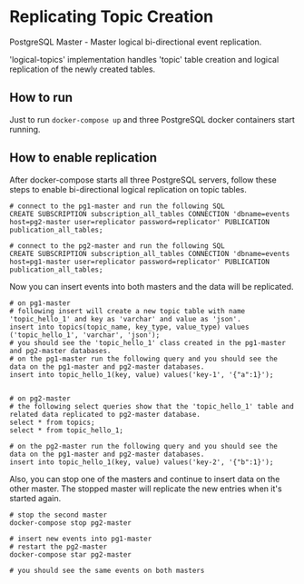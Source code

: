 # Replicating Topic Creation
PostgreSQL Master - Master logical bi-directional event replication.

'logical-topics' implementation handles 'topic' table creation and logical replication of the newly created tables. 

## How to run

Just to run `docker-compose up` and three PostgreSQL docker containers start running.

## How to enable replication

After docker-compose starts all three PostgreSQL servers, 
follow these steps to enable bi-directional logical replication on topic tables.

```
# connect to the pg1-master and run the following SQL
CREATE SUBSCRIPTION subscription_all_tables CONNECTION 'dbname=events host=pg2-master user=replicator password=replicator' PUBLICATION publication_all_tables;

# connect to the pg2-master and run the following SQL
CREATE SUBSCRIPTION subscription_all_tables CONNECTION 'dbname=events host=pg1-master user=replicator password=replicator' PUBLICATION publication_all_tables;
```

Now you can insert events into both masters and the data will be replicated.

```
# on pg1-master
# following insert will create a new topic table with name 'topic_hello_1' and key as 'varchar' and value as 'json'.  
insert into topics(topic_name, key_type, value_type) values ('topic_hello_1', 'varchar', 'json');
# you should see the 'topic_hello_1' class created in the pg1-master and pg2-master databases.
# on the pg1-master run the following query and you should see the data on the pg1-master and pg2-master databases.
insert into topic_hello_1(key, value) values('key-1', '{"a":1}');


# on pg2-master
# the following select queries show that the 'topic_hello_1' table and related data replicated to pg2-master database.
select * from topics;
select * from topic_hello_1;

# on the pg2-master run the following query and you should see the data on the pg1-master and pg2-master databases.
insert into topic_hello_1(key, value) values('key-2', '{"b":1}');
```

Also, you can stop one of the masters and continue to insert data on the other master. 
The stopped master will replicate the new entries when it's started again.

```
# stop the second master
docker-compose stop pg2-master

# insert new events into pg1-master
# restart the pg2-master
docker-compose star pg2-master

# you should see the same events on both masters
```

